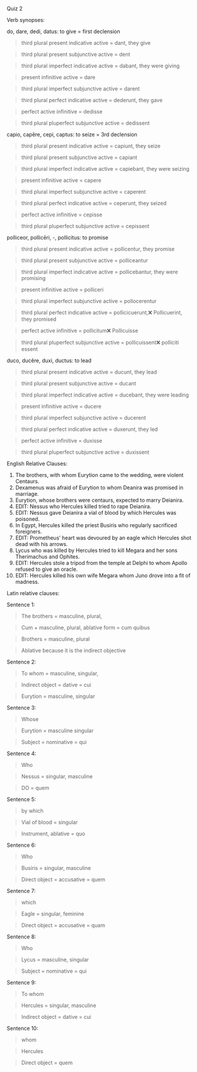 Quiz 2

Verb synopses:

do, dare, dedi, datus: to give = first declension

>third plural present indicative active = dant, they give

>third plural present subjunctive active = dent

>third plural imperfect indicative active = dabant, they were giving

>present infinitive active = dare

>third plural imperfect subjunctive active = darent

>third plural perfect indicative active = dederunt, they gave

>perfect active infinitive = dedisse

>third plural pluperfect subjunctive active = dedissent


capio, capĕre, cepi, captus: to seize = 3rd declension

>third plural present indicative active = capiunt, they seize

>third plural present subjunctive active = capiant

>third plural imperfect indicative active = capiebant, they were seizing

>present infinitive active = capere

>third plural imperfect subjunctive active = caperent

>third plural perfect indicative active = ceperunt, they seized

>perfect active infinitive = cepisse

>third plural pluperfect subjunctive active = cepissent


polliceor, pollicēri, -, pollicitus: to promise

>third plural present indicative active = pollicentur, they promise

>third plural present subjunctive active = polliceantur

>third plural imperfect indicative active = pollicebantur, they were promising

>present infinitive active = polliceri

>third plural imperfect subjunctive active = pollocerentur

>third plural perfect indicative active = pollicicuerunt,❌ Pollicuerint, they promised

>perfect active infinitive = pollicitum❌ Pollicuisse 

>third plural pluperfect subjunctive active = pollicuissent❌ polliciti essent 


duco, ducĕre, duxi, ductus: to lead

>third plural present indicative active = ducunt, they lead

>third plural present subjunctive active = ducant

>third plural imperfect indicative active = ducebant, they were leading

>present infinitive active = ducere

>third plural imperfect subjunctive active = ducerent

>third plural perfect indicative active = duxerunt, they led

>perfect active infinitive = duxisse

>third plural pluperfect subjunctive active = duxissent


English Relative Clauses:

1. The brothers, with whom Eurytion came to the wedding, were violent Centaurs.
2. Dexamenus was afraid of Eurytion to whom Deanira was promised in marriage.
3. Eurytion, whose brothers were centaurs, expected to marry Deianira. 
4. EDIT: Nessus who Hercules killed tried to rape Deianira.
5. EDIT: Nessus gave Deianira a vial of blood by which Hercules was poisoned. 
6. In Egypt, Hercules killed the priest Busiris who regularly sacrificed foreigners. 
7. EDIT: Prometheus’ heart was devoured by an eagle which Hercules shot dead with his arrows. 
8. Lycus who was killed by Hercules tried to kill Megara and her sons Therimachus and Ophites. 
9. EDIT: Hercules stole a tripod from the temple at Delphi to whom Apollo refused to give an oracle. 
10. EDIT: Hercules killed his own wife Megara whom Juno drove into a fit of madness. 

Latin relative clauses:

Sentence 1:

>The brothers = masculine, plural, 

>Cum + masculine, plural, ablative form = cum quibus 

>Brothers = masculine, plural

>Ablative because it is the indirect objective

Sentence 2:

>To whom = masculine, singular, 

>Indirect object = dative = cui 

>Eurytion = masculine, singular 


Sentence 3:

>Whose 

>Eurytion = masculine singular

>Subject = nominative = qui 

Sentence 4:

>Who

>Nessus = singular, masculine

>DO = quem 

Sentence 5:

>by which 

>Vial of blood = singular

>Instrument, ablative = quo 

Sentence 6:

>Who

>Busiris = singular, masculine

>Direct object = accusative = quem 

Sentence 7:

>which

>Eagle = singular, feminine 

>Direct object = accusative = quam 

Sentence 8:

>Who

>Lycus = masculine, singular

>Subject = nominative = qui

Sentence 9:

>To whom

>Hercules = singular, masculine

>Indirect object = dative = cui 

Sentence 10:

> whom

>Hercules 

>Direct object = quem
